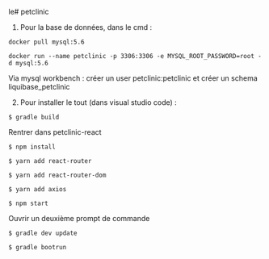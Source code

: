 le# petclinic

1. Pour la base de données, dans le cmd :

`docker pull mysql:5.6`

`docker run --name petclinic -p 3306:3306 -e MYSQL_ROOT_PASSWORD=root -d mysql:5.6`

Via mysql workbench : créer un user petclinic:petclinic et créer un schema liquibase_petclinic

2. Pour installer le tout (dans visual studio code) : 

`$ gradle build`

Rentrer dans petclinic-react

`$ npm install`

`$ yarn add react-router`

`$ yarn add react-router-dom`

`$ yarn add axios`

`$ npm start`

Ouvrir un deuxième prompt de commande

`$ gradle dev update`

`$ gradle bootrun`



